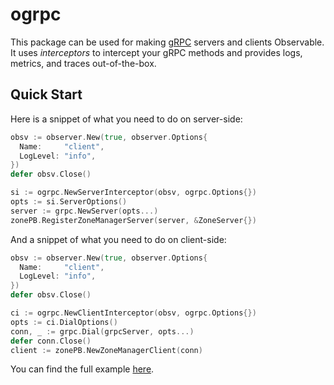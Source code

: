 # ogrpc

This package can be used for making [gRPC](https://grpc.io) servers and clients Observable.
It uses _interceptors_ to intercept your gRPC methods and provides logs, metrics, and traces out-of-the-box.

## Quick Start

Here is a snippet of what you need to do on server-side:

```go
obsv := observer.New(true, observer.Options{
  Name:     "client",
  LogLevel: "info",
})
defer obsv.Close()

si := ogrpc.NewServerInterceptor(obsv, ogrpc.Options{})
opts := si.ServerOptions()
server := grpc.NewServer(opts...)
zonePB.RegisterZoneManagerServer(server, &ZoneServer{})
```

And a snippet of what you need to do on client-side:

```go
obsv := observer.New(true, observer.Options{
  Name:     "client",
  LogLevel: "info",
})
defer obsv.Close()

ci := ogrpc.NewClientInterceptor(obsv, ogrpc.Options{})
opts := ci.DialOptions()
conn, _ := grpc.Dial(grpcServer, opts...)
defer conn.Close()
client := zonePB.NewZoneManagerClient(conn)
```

You can find the full example [here](./example).
